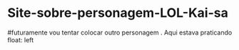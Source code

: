 # Site-sobre-personagem-LOL-Kai-sa
#futuramente vou tentar colocar outro personagem .
Aqui estava praticando float: left
